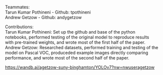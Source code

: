 Teammates:
<br />Tarun Kumar Pothineni - Github: tpothineni
<br />Andrew Getzow - Github: andygetzow

Contributions:
<br />Tarun Kumar Pothineni: Set up the github and base of the python notebooks, performed testing of the original model to reproduce results with pre-trained weights, and wrote most of the first half of the paper.
<br />Andrew Getzow: Researched datasets, performed training and testing of the model on Pascal VOC, produceded example images directly comparing performance, and wrote most of the second half of the paper.

https://wandb.ai/agetzow-suny-binghamton/YOLOv7?nw=nwuseragetzow
